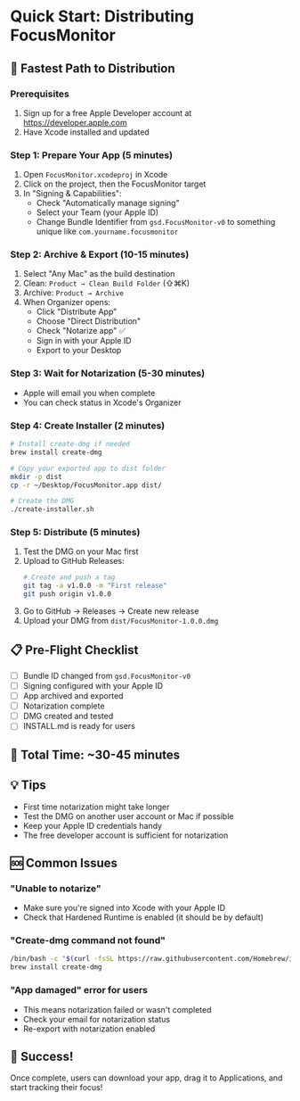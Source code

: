 # Quick Start: Distributing FocusMonitor

## 🚀 Fastest Path to Distribution

### Prerequisites
1. Sign up for a free Apple Developer account at https://developer.apple.com
2. Have Xcode installed and updated

### Step 1: Prepare Your App (5 minutes)
1. Open `FocusMonitor.xcodeproj` in Xcode
2. Click on the project, then the FocusMonitor target
3. In "Signing & Capabilities":
   - Check "Automatically manage signing"
   - Select your Team (your Apple ID)
   - Change Bundle Identifier from `gsd.FocusMonitor-v0` to something unique like `com.yourname.focusmonitor`

### Step 2: Archive & Export (10-15 minutes)
1. Select "Any Mac" as the build destination
2. Clean: `Product → Clean Build Folder` (⇧⌘K)
3. Archive: `Product → Archive`
4. When Organizer opens:
   - Click "Distribute App"
   - Choose "Direct Distribution"
   - Check "Notarize app" ✅
   - Sign in with your Apple ID
   - Export to your Desktop

### Step 3: Wait for Notarization (5-30 minutes)
- Apple will email you when complete
- You can check status in Xcode's Organizer

### Step 4: Create Installer (2 minutes)
```bash
# Install create-dmg if needed
brew install create-dmg

# Copy your exported app to dist folder
mkdir -p dist
cp -r ~/Desktop/FocusMonitor.app dist/

# Create the DMG
./create-installer.sh
```

### Step 5: Distribute (5 minutes)
1. Test the DMG on your Mac first
2. Upload to GitHub Releases:
   ```bash
   # Create and push a tag
   git tag -a v1.0.0 -m "First release"
   git push origin v1.0.0
   ```
3. Go to GitHub → Releases → Create new release
4. Upload your DMG from `dist/FocusMonitor-1.0.0.dmg`

## 📋 Pre-Flight Checklist
- [ ] Bundle ID changed from `gsd.FocusMonitor-v0`
- [ ] Signing configured with your Apple ID
- [ ] App archived and exported
- [ ] Notarization complete
- [ ] DMG created and tested
- [ ] INSTALL.md is ready for users

## 🎯 Total Time: ~30-45 minutes

## 💡 Tips
- First time notarization might take longer
- Test the DMG on another user account or Mac if possible
- Keep your Apple ID credentials handy
- The free developer account is sufficient for notarization

## 🆘 Common Issues

### "Unable to notarize"
- Make sure you're signed into Xcode with your Apple ID
- Check that Hardened Runtime is enabled (it should be by default)

### "Create-dmg command not found"
```bash
/bin/bash -c "$(curl -fsSL https://raw.githubusercontent.com/Homebrew/install/HEAD/install.sh)"
brew install create-dmg
```

### "App damaged" error for users
- This means notarization failed or wasn't completed
- Check your email for notarization status
- Re-export with notarization enabled

## 🎉 Success!
Once complete, users can download your app, drag it to Applications, and start tracking their focus!
